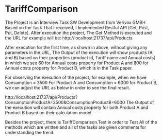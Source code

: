 # TariffComparison
The Project is an Interview Task SW Development from Verivox GMBH 
Based on the Task That I received, I Implemented Restful API (Get, Post, Put, Delete).
After execution the project, The Get Method is executed and the URL for example will be: 
http://localhost:21737/api/Products

After execution for the first time, as shown in above, without giving any parameters in the URL, The Output of the execution will show products (A and B) based on their properties (product id, Tariff name and Annual costs) in which we see 60 for Annual costs property for Product A and 800 for Annual costs property for Product B, which is in the Task paper. 

For observing the execution of the project, for example, when we have Consumption = 3500 For Product A and Consumption = 6000 for Product B, we can adjust the URL as below in order to see the final result. 

http://localhost:21737/api/Products?ConsumptionProductA=3500&ConsumptionProductB=6000
The Output of the execution will contain Annual costs property for both Product A and Product B based on their calculation model.

Besides the project, there is TariffComparison.Test in order to Test All of the methods which are written and all of the tasks are given comments for understanding the trend. 
